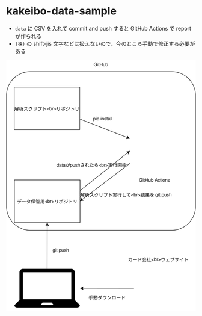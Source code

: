 # kakeibo-data-sample

- `data` に CSV を入れて commit and push すると GitHub Actions で report が作られる
- `(株)` の shift-jis 文字などは扱えないので、今のところ手動で修正する必要がある

![](kakeibo.svg)
